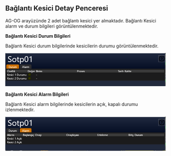 ## **Bağlantı Kesici Detay Penceresi**
AG-OG arayüzünde 2 adet bağlantı kesici yer almaktadır. Bağlantı Kesici alarm ve durum bilgileri görüntülenmektedir.

**Bağlantı Kesici Durum Bilgileri**

Bağlantı Kesici durum bilgilerinde kesicilerin durumu görüntülenmektedir.  

![image.png](/.attachments/image-99fbfdf1-6a90-4501-a12c-80a04004491b.png)

**Bağlantı Kesici  Alarm Bilgileri**

Bağlantı Kesici alarm bilgilerinde kesicilerin açık, kapalı durumu izlenmektedir.

![image.png](/.attachments/image-eaa910a6-afdd-48ad-8fd7-93a52f3cfa99.png)